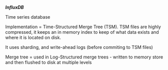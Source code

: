 ***InfluxDB***

Time series database

Implementation = Time-Structured Merge Tree (TSM). TSM files are highly compressed, it keeps an in memory index to keep of what data exists and where it is located on disk.

It uses sharding, and write-ahead logs (before commiting to TSM files)

Merge tree = used in Log-Structured merge trees - written to memory store and then flushed to disk at multiple levels